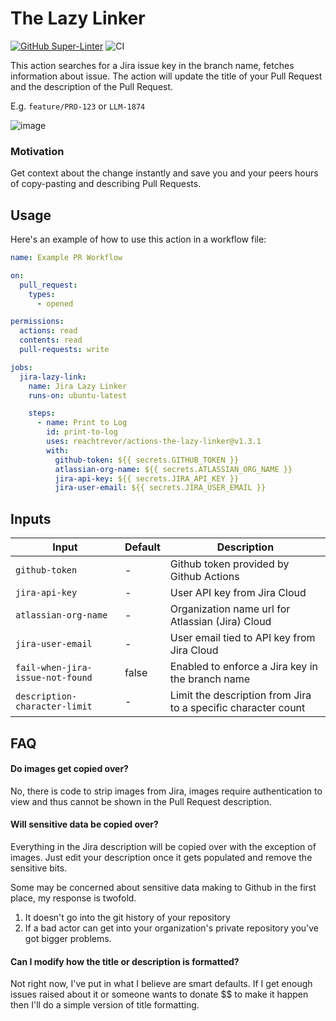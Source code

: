 # The Lazy Linker

[![GitHub Super-Linter](https://github.com/actions/hello-world-javascript-action/actions/workflows/linter.yml/badge.svg)](https://github.com/super-linter/super-linter)
![CI](https://github.com/actions/hello-world-javascript-action/actions/workflows/ci.yml/badge.svg)

This action searches for a Jira issue key in the branch name, fetches
information about issue. The action will update the title of your Pull Request
and the description of the Pull Request.

E.g. `feature/PRO-123` or `LLM-1874`

![image](https://github.com/user-attachments/assets/38493ab3-1afb-4c9f-85cb-9b116e13f9cb)

### Motivation

Get context about the change instantly and save you and your peers hours of
copy-pasting and describing Pull Requests.

## Usage

Here's an example of how to use this action in a workflow file:

```yaml
name: Example PR Workflow

on:
  pull_request:
    types:
      - opened

permissions:
  actions: read
  contents: read
  pull-requests: write

jobs:
  jira-lazy-link:
    name: Jira Lazy Linker
    runs-on: ubuntu-latest

    steps:
      - name: Print to Log
        id: print-to-log
        uses: reachtrevor/actions-the-lazy-linker@v1.3.1
        with:
          github-token: ${{ secrets.GITHUB_TOKEN }}
          atlassian-org-name: ${{ secrets.ATLASSIAN_ORG_NAME }}
          jira-api-key: ${{ secrets.JIRA_API_KEY }}
          jira-user-email: ${{ secrets.JIRA_USER_EMAIL }}
```

## Inputs

| Input                            | Default | Description                                                   |
| -------------------------------- | ------- | ------------------------------------------------------------- |
| `github-token`                   | -       | Github token provided by Github Actions                       |
| `jira-api-key`                   | -       | User API key from Jira Cloud                                  |
| `atlassian-org-name`             | -       | Organization name url for Atlassian (Jira) Cloud              |
| `jira-user-email`                | -       | User email tied to API key from Jira Cloud                    |
| `fail-when-jira-issue-not-found` | false   | Enabled to enforce a Jira key in the branch name              |
| `description-character-limit`    | -       | Limit the description from Jira to a specific character count |

## FAQ

#### Do images get copied over?

No, there is code to strip images from Jira, images require authentication to
view and thus cannot be shown in the Pull Request description.

#### Will sensitive data be copied over?

Everything in the Jira description will be copied over with the exception of
images. Just edit your description once it gets populated and remove the
sensitive bits.

Some may be concerned about sensitive data making to Github in the first place,
my response is twofold.

1. It doesn't go into the git history of your repository
2. If a bad actor can get into your organization's private repository you've got
   bigger problems.

#### Can I modify how the title or description is formatted?

Not right now, I've put in what I believe are smart defaults. If I get enough
issues raised about it or someone wants to donate $$ to make it happen then I'll
do a simple version of title formatting.
